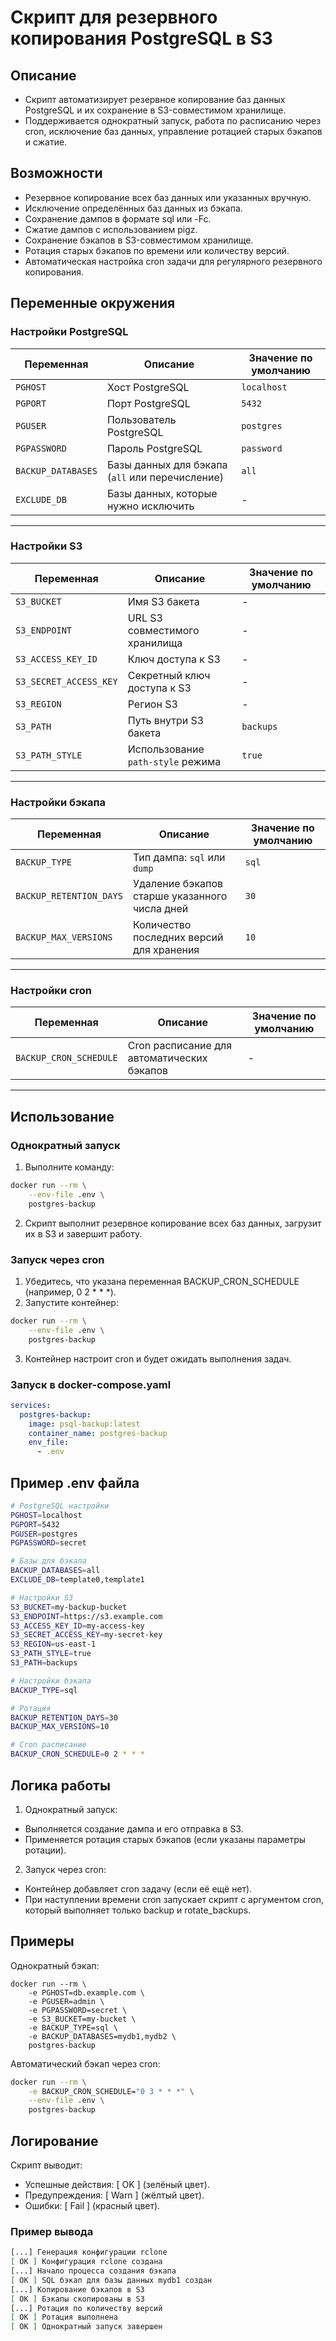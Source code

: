 # Скрипт для резервного копирования PostgreSQL в S3

## Описание

- Скрипт автоматизирует резервное копирование баз данных PostgreSQL и их сохранение в S3-совместимом хранилище.
- Поддерживается однократный запуск, работа по расписанию через cron, исключение баз данных, управление ротацией старых бэкапов и сжатие.

## Возможности

* Резервное копирование всех баз данных или указанных вручную.
* Исключение определённых баз данных из бэкапа.
* Сохранение дампов в формате sql или -Fc.
* Сжатие дампов с использованием pigz.
* Сохранение бэкапов в S3-совместимом хранилище.
* Ротация старых бэкапов по времени или количеству версий.
* Автоматическая настройка cron задачи для регулярного резервного копирования.

## Переменные окружения

### Настройки PostgreSQL

| Переменная         | Описание                                        | Значение по умолчанию |
|--------------------|-------------------------------------------------|-----------------------|
| `PGHOST`           | Хост PostgreSQL                                 | `localhost`           |
| `PGPORT`           | Порт PostgreSQL                                 | `5432`                |
| `PGUSER`           | Пользователь PostgreSQL                         | `postgres`            |
| `PGPASSWORD`       | Пароль PostgreSQL                               | `password`            |
| `BACKUP_DATABASES` | Базы данных для бэкапа (`all` или перечисление) | `all`                 |
| `EXCLUDE_DB`       | Базы данных, которые нужно исключить            | -                     |

---

### Настройки S3

| Переменная             | Описание                          | Значение по умолчанию |
|------------------------|-----------------------------------|-----------------------|
| `S3_BUCKET`            | Имя S3 бакета                     | -                     |
| `S3_ENDPOINT`          | URL S3 совместимого хранилища     | -                     |
| `S3_ACCESS_KEY_ID`     | Ключ доступа к S3                 | -                     |
| `S3_SECRET_ACCESS_KEY` | Секретный ключ доступа к S3       | -                     |
| `S3_REGION`            | Регион S3                         | -                     |
| `S3_PATH`              | Путь внутри S3 бакета             | `backups`             |
| `S3_PATH_STYLE`        | Использование `path-style` режима | `true`                |

---

### Настройки бэкапа

| Переменная              | Описание                                      | Значение по умолчанию |
|-------------------------|-----------------------------------------------|-----------------------|
| `BACKUP_TYPE`           | Тип дампа: `sql` или `dump`                   | `sql`                 |
| `BACKUP_RETENTION_DAYS` | Удаление бэкапов старше указанного числа дней | `30`                  |
| `BACKUP_MAX_VERSIONS`   | Количество последних версий для хранения      | `10`                  |

---

### Настройки cron

| Переменная             | Описание                                   | Значение по умолчанию |
|------------------------|--------------------------------------------|-----------------------|
| `BACKUP_CRON_SCHEDULE` | Cron расписание для автоматических бэкапов | -                     |

---

## Использование

### Однократный запуск

1. Выполните команду:

```bash
docker run --rm \
    --env-file .env \
    postgres-backup
```

2. Скрипт выполнит резервное копирование всех баз данных, загрузит их в S3 и завершит работу.

### Запуск через cron

1. Убедитесь, что указана переменная BACKUP_CRON_SCHEDULE (например, 0 2 * * *).
2. Запустите контейнер:

```bash
docker run --rm \
    --env-file .env \
    postgres-backup
```

3. Контейнер настроит cron и будет ожидать выполнения задач.

### Запуск в docker-compose.yaml

```yaml
services:
  postgres-backup:
    image: psql-backup:latest
    container_name: postgres-backup
    env_file:
      - .env
```

## Пример .env файла

```bash
# PostgreSQL настройки
PGHOST=localhost
PGPORT=5432
PGUSER=postgres
PGPASSWORD=secret

# Базы для бэкапа
BACKUP_DATABASES=all
EXCLUDE_DB=template0,template1

# Настройки S3
S3_BUCKET=my-backup-bucket
S3_ENDPOINT=https://s3.example.com
S3_ACCESS_KEY_ID=my-access-key
S3_SECRET_ACCESS_KEY=my-secret-key
S3_REGION=us-east-1
S3_PATH_STYLE=true
S3_PATH=backups

# Настройки бэкапа
BACKUP_TYPE=sql

# Ротация
BACKUP_RETENTION_DAYS=30
BACKUP_MAX_VERSIONS=10

# Cron расписание
BACKUP_CRON_SCHEDULE=0 2 * * *
```

## Логика работы

1. Однократный запуск:

- Выполняется создание дампа и его отправка в S3.
- Применяется ротация старых бэкапов (если указаны параметры ротации).

2. Запуск через cron:

- Контейнер добавляет cron задачу (если её ещё нет).
- При наступлении времени cron запускает скрипт с аргументом cron, который выполняет только backup и rotate_backups.

## Примеры

Однократный бэкап:

```basg
docker run --rm \
    -e PGHOST=db.example.com \
    -e PGUSER=admin \
    -e PGPASSWORD=secret \
    -e S3_BUCKET=my-bucket \
    -e BACKUP_TYPE=sql \
    -e BACKUP_DATABASES=mydb1,mydb2 \
    postgres-backup
```

Автоматический бэкап через cron:

```bash
docker run --rm \
    -e BACKUP_CRON_SCHEDULE="0 3 * * *" \
    --env-file .env \
    postgres-backup
```

## Логирование

Скрипт выводит:

- Успешные действия: [ OK ] (зелёный цвет).
- Предупреждения: [ Warn ] (жёлтый цвет).
- Ошибки: [ Fail ] (красный цвет).

### Пример вывода

```bash
[...] Генерация конфигурации rclone
[ OK ] Конфигурация rclone создана
[...] Начало процесса создания бэкапа
[ OK ] SQL бэкап для базы данных mydb1 создан
[...] Копирование бэкапов в S3
[ OK ] Бэкапы скопированы в S3
[...] Ротация по количеству версий
[ OK ] Ротация выполнена
[ OK ] Однократный запуск завершен
```
